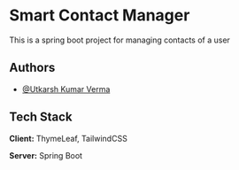 
# Smart Contact Manager

This is a spring boot project for managing contacts of a user






## Authors

- [@Utkarsh Kumar Verma](https://github.com/Utkarshkverma)


## Tech Stack

**Client:** ThymeLeaf, TailwindCSS

**Server:** Spring Boot

